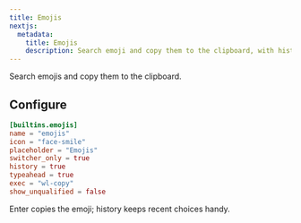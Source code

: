 ```yaml
---
title: Emojis
nextjs:
  metadata:
    title: Emojis
    description: Search emoji and copy them to the clipboard, with history and typeahead.
---
```


Search emojis and copy them to the clipboard.

## Configure

```toml
[builtins.emojis]
name = "emojis"
icon = "face-smile"
placeholder = "Emojis"
switcher_only = true
history = true
typeahead = true
exec = "wl-copy"
show_unqualified = false
```

Enter copies the emoji; history keeps recent choices handy.
